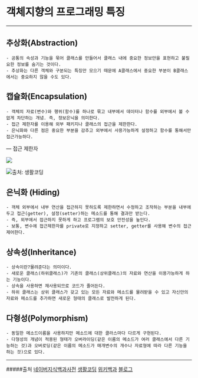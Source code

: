 # 				객체지향의 프로그래밍 특징
---

## 추상화(Abstraction)
	- 공통의 속성과 기능을 묶어 클래스를 만들어서 클래스 내에 중요한 정보만을 표현하고 불필요한 정보를 숨기는 것이다.  
	- 추상화는 다른 객체와 구분되는 특징만 모으기 때문에 A클래스에서 중요한 부분이 B클래스에서는 중요하지 않을 수도 있다. 

## 캡슐화(Encapsulation)
	- 객체의 자료(변수)와 행위(함수)를 하나로 묶고 내부에서 데이터나 함수를 외부에서 볼 수 없게 차단하는 개념. 즉, 정보은닉을 의미한다. 
	- 접근 제한자를 이용해 외부 패키지나 클래스의 접근을 제한한다.  
	- 은닉화와 다른 점은 중요한 부분을 감추고 외부에서 사용가능하게 설정하고 함수를 통해서만 접근가능하다. 

—  접근 제한자 

<img src="https://s3.ap-northeast-2.amazonaws.com/opentutorials-user-file/module/516/1996.jpg"></p>


![출처: 생활코딩](접근제한.png)

## 은닉화 (Hiding)
	- 객체 외부에서 내부 연산을 접근하지 못하도록 제한하면서 수정하고 조작하는 부분을 내부에 두고 접근(getter), 설정(setter)하는 메소드를 통해 결과만 받는다. 
	- 즉, 외부에서 접근하지 못하게 하고 프로그램의 보호 안전성을 높인다. 
	- 보통, 변수에 접근제한자를 private로 지정하고 setter, getter를 사용해 변수의 접근 제어한다. 

## 상속성(Inheritance)
	- 상속이란?물려준다는 의미이다.
	- 새로운 클래스(하위클래스)가 기존의 클래스(상위클래스)의 자료와 연산을 이용가능하게 하는 기능이다. 
	- 상속을 사용하면 재사용되므로 코드가 줄어든다. 
	- 하위 클래스는 상위 클래스가 갖고 있는 모든 자료와 메소드를 물려받을 수 있고 자신만의 자료와 메소드를 추가하면 새로운 형태의 클래스로 발전하게 된다. 

## 다형성(Polymorphism)
	- 동일한 메소드이름을 사용하지만 메소드에 대한 클라스마다 다르게 구현된다.
	- 다형성의 개념이 적용된 형태가 오버라이딩(같은 이름의 메소드가 여러 클래스에서 다른 기능하는 것)과 오버로딩(같은 이름의 메소드가 매개변수의 개수나 자료형에 따라 다른 기능을 하는 것)으로 있다. 

_______
#####출처
[네이버지식백과사전](http://terms.naver.com/entry.nhn?docId=3532991&cid=58528&categoryId=58528&expCategoryId=58528)
[생활코딩](https://opentutorials.org/course/1223/6061)
[위키백과](https://ko.wikipedia.org/wiki/객체_지향_프로그래밍)
[블로그](https://beerntv.wordpress.com/2017/01/18/0118-추상화-캡슐화-은닉/)


